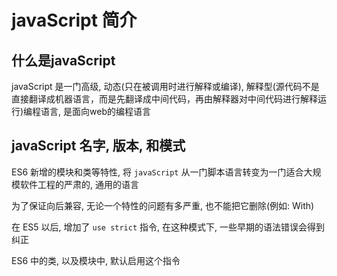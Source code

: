 

# javaScript 简介

## 什么是javaScript

javaScript 是一门高级, 动态(只在被调用时进行解释或编译), 解释型(源代码不是直接翻译成机器语言，而是先翻译成中间代码，再由解释器对中间代码进行解释运行)编程语言, 是面向web的编程语言


## javaScript 名字, 版本, 和模式

ES6 新增的模块和类等特性, 将 `javaScript` 从一门脚本语言转变为一门适合大规模软件工程的严肃的, 通用的语言

为了保证向后兼容, 无论一个特性的问题有多严重, 也不能把它删除(例如: With)

在 ES5 以后, 增加了 `use strict` 指令, 在这种模式下, 一些早期的语法错误会得到纠正

ES6 中的类, 以及模块中, 默认启用这个指令




